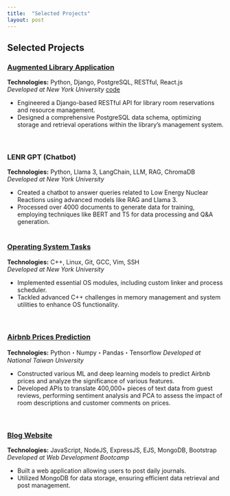 ```yaml
---
title:  "Selected Projects"
layout: post
---
```


## Selected Projects

### **[Augmented Library Application](https://github.com/Tingshow-liu/NYUARLibrary)**
**Technologies:** Python, Django, PostgreSQL, RESTful, React.js  
_Developed at New York University_  [code](https://github.com/Tingshow-liu/NYUARLibrary)
- Engineered a Django-based RESTful API for library room reservations and resource management.
- Designed a comprehensive PostgreSQL data schema, optimizing storage and retrieval operations within the library’s management system.  
<br><br>

### **LENR GPT (Chatbot)**
**Technologies:** Python, Llama 3, LangChain, LLM, RAG, ChromaDB  
_Developed at New York University_  
- Created a chatbot to answer queries related to Low Energy Nuclear Reactions using advanced models like RAG and Llama 3.
- Processed over 4000 documents to generate data for training, employing techniques like BERT and T5 for data processing and Q&A generation.
<br><br>

### **[Operating System Tasks](https://github.com/Tingshow-liu/OS-Tasks)** 
**Technologies:** C++, Linux, Git, GCC, Vim, SSH  
_Developed at New York University_  
- Implemented essential OS modules, including custom linker and process scheduler.
- Tackled advanced C++ challenges in memory management and system utilities to enhance OS functionality.  
<br><br>

### **[Airbnb Prices Prediction](https://github.com/Tingshow-liu/Hotal-price-prediction)**
**Technologies:** Python・Numpy・Pandas・Tensorflow
_Developed at National Taiwan University_
- Constructed various ML and deep learning models to predict Airbnb prices and analyze the significance of various features.
- Developed APIs to translate 400,000+ pieces of text data from guest reviews, performing sentiment analysis and PCA to assess the impact of room descriptions and customer comments on prices.  
<br><br>

### **[Blog Website](https://github.com/Tingshow-liu/Blog-website)**
**Technologies:** JavaScript, NodeJS, ExpressJS, EJS, MongoDB, Bootstrap  
_Developed at Web Development Bootcamp_  
- Built a web application allowing users to post daily journals.
- Utilized MongoDB for data storage, ensuring efficient data retrieval and post management.  
